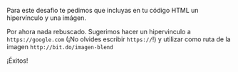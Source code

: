 Para este desafio te pedimos que incluyas en tu código HTML un hipervínculo y una imágen.

Por ahora nada rebuscado. 
Sugerimos hacer un hipervinculo a `https://google.com` (¡No olvides escribir `https://`!) y utilizar como ruta de la imagen `http://bit.do/imagen-blend`

¡Éxitos!